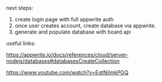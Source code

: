 next steps: 

1. create login page with full appwrite auth
2. once user creates account, create database via appwrite.
3. generate and populate database with board api

useful links: 

https://appwrite.io/docs/references/cloud/server-nodejs/databases#databasesCreateCollection

https://www.youtube.com/watch?v=EgtNilmkPGQ

